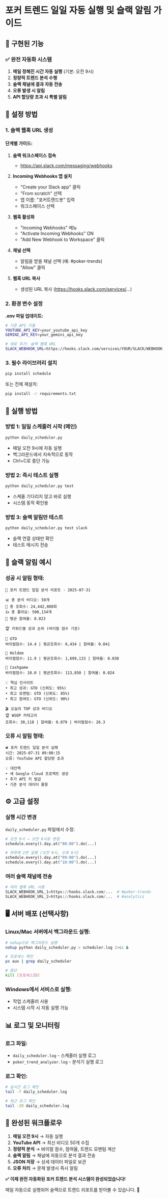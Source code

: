 # 포커 트렌드 일일 자동 실행 및 슬랙 알림 가이드

## 🎯 구현된 기능

### ✅ 완전 자동화 시스템
1. **매일 정해진 시간 자동 실행** (기본: 오전 9시)
2. **정량적 트렌드 분석 수행**
3. **슬랙 채널에 결과 자동 전송**
4. **오류 발생 시 알림**
5. **API 할당량 초과 시 특별 알림**

## 🔧 설정 방법

### 1. 슬랙 웹훅 URL 생성

#### 단계별 가이드:
1. **슬랙 워크스페이스 접속**
   - https://api.slack.com/messaging/webhooks

2. **Incoming Webhooks 앱 설치**
   - "Create your Slack app" 클릭
   - "From scratch" 선택
   - 앱 이름: "포커트렌드봇" 입력
   - 워크스페이스 선택

3. **웹훅 활성화**
   - "Incoming Webhooks" 메뉴
   - "Activate Incoming Webhooks" ON
   - "Add New Webhook to Workspace" 클릭

4. **채널 선택**
   - 알림을 받을 채널 선택 (예: #poker-trends)
   - "Allow" 클릭

5. **웹훅 URL 복사**
   - 생성된 URL 복사 (https://hooks.slack.com/services/...)

### 2. 환경 변수 설정

**.env 파일 업데이트:**
```bash
# 기존 API 키들
YOUTUBE_API_KEY=your_youtube_api_key
GEMINI_API_KEY=your_gemini_api_key

# 새로 추가: 슬랙 웹훅 URL
SLACK_WEBHOOK_URL=https://hooks.slack.com/services/YOUR/SLACK/WEBHOOK
```

### 3. 필수 라이브러리 설치

```bash
pip install schedule
```

또는 전체 재설치:
```bash
pip install -r requirements.txt
```

## 🚀 실행 방법

### 방법 1: 일일 스케줄러 시작 (메인)
```bash
python daily_scheduler.py
```
- 매일 오전 9시에 자동 실행
- 백그라운드에서 지속적으로 동작
- Ctrl+C로 중단 가능

### 방법 2: 즉시 테스트 실행
```bash
python daily_scheduler.py test
```
- 스케줄 기다리지 않고 바로 실행
- 시스템 동작 확인용

### 방법 3: 슬랙 알림만 테스트
```bash
python daily_scheduler.py test slack
```
- 슬랙 연결 상태만 확인
- 테스트 메시지 전송

## 📱 슬랙 알림 예시

### 성공 시 알림 형태:
```
🎯 포커 트렌드 일일 분석 리포트 - 2025-07-31

📊 총 분석 비디오: 50개
👀 총 조회수: 24,442,808회  
👍 총 좋아요: 500,134개
💬 평균 참여율: 0.023

🏆 키워드별 성과 순위 (바이럴 점수 기준)

🥇 GTO
바이럴점수: 14.4 | 평균조회수: 6,434 | 참여율: 0.041

🥈 Holdem  
바이럴점수: 11.9 | 평균조회수: 1,699,133 | 참여율: 0.030

🥉 Cashgame
바이럴점수: 10.0 | 평균조회수: 113,850 | 참여율: 0.024

💡 핵심 인사이트
• 최고 성과: GTO (신뢰도: 95%)
• 최고 모멘텀: GTO (신뢰도: 85%)  
• 최고 참여도: GTO (신뢰도: 90%)

🎬 오늘의 TOP 성과 비디오
🏆 WSOP 카테고리
조회수: 30,118 | 참여율: 0.079 | 바이럴점수: 26.3
```

### 오류 시 알림 형태:
```
❌ 포커 트렌드 일일 분석 실패
시간: 2025-07-31 09:00:15
오류: YouTube API 할당량 초과

💡 대안책
• 새 Google Cloud 프로젝트 생성
• 추가 API 키 발급  
• 기존 분석 데이터 활용
```

## ⚙️ 고급 설정

### 실행 시간 변경
`daily_scheduler.py` 파일에서 수정:
```python
# 오전 9시 → 오전 8시로 변경
schedule.every().day.at("08:00").do(...)

# 하루에 2번 실행 (오전 9시, 오후 6시)
schedule.every().day.at("09:00").do(...)
schedule.every().day.at("18:00").do(...)
```

### 여러 슬랙 채널에 전송
```python
# 여러 웹훅 URL 사용
SLACK_WEBHOOK_URL_1=https://hooks.slack.com/...  # #poker-trends
SLACK_WEBHOOK_URL_2=https://hooks.slack.com/...  # #analytics
```

## 🖥️ 서버 배포 (선택사항)

### Linux/Mac 서버에서 백그라운드 실행:
```bash
# nohup으로 백그라운드 실행
nohup python daily_scheduler.py > scheduler.log 2>&1 &

# 프로세스 확인
ps aux | grep daily_scheduler

# 중단
kill [프로세스ID]
```

### Windows에서 서비스로 실행:
- 작업 스케줄러 사용
- 시스템 시작 시 자동 실행 가능

## 📊 로그 및 모니터링

### 로그 파일:
- `daily_scheduler.log` - 스케줄러 실행 로그
- `poker_trend_analyzer.log` - 분석기 실행 로그

### 로그 확인:
```bash
# 실시간 로그 확인
tail -f daily_scheduler.log

# 최근 로그 확인  
tail -20 daily_scheduler.log
```

## 🎉 완성된 워크플로우

1. **매일 오전 9시** → 자동 실행
2. **YouTube API** → 최신 비디오 50개 수집
3. **정량적 분석** → 바이럴 점수, 참여율, 트렌드 모멘텀 계산
4. **슬랙 알림** → 채널에 자동으로 분석 결과 전송
5. **JSON 저장** → 상세 데이터 파일로 보관
6. **오류 처리** → 문제 발생시 즉시 알림

**✅ 이제 완전 자동화된 포커 트렌드 분석 시스템이 완성되었습니다!**

매일 자동으로 실행되어 슬랙으로 트렌드 리포트를 받아볼 수 있습니다. 🚀
